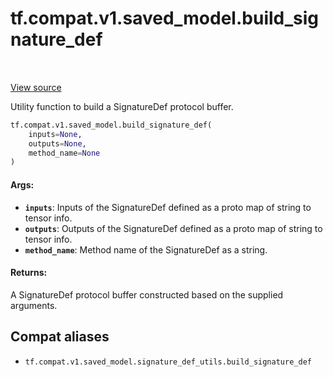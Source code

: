 <div itemscope itemtype="http://developers.google.com/ReferenceObject">
<meta itemprop="name" content="tf.compat.v1.saved_model.build_signature_def" />
<meta itemprop="path" content="Stable" />
</div>

# tf.compat.v1.saved_model.build_signature_def

<!-- Insert buttons and diff -->

<table class="tfo-notebook-buttons tfo-api" align="left">
</table>

<a target="_blank" href="/code/stable/tensorflow/python/saved_model/signature_def_utils_impl.py">View source</a>



Utility function to build a SignatureDef protocol buffer.

``` python
tf.compat.v1.saved_model.build_signature_def(
    inputs=None,
    outputs=None,
    method_name=None
)
```



<!-- Placeholder for "Used in" -->


#### Args:


* <b>`inputs`</b>: Inputs of the SignatureDef defined as a proto map of string to
    tensor info.
* <b>`outputs`</b>: Outputs of the SignatureDef defined as a proto map of string to
    tensor info.
* <b>`method_name`</b>: Method name of the SignatureDef as a string.


#### Returns:

A SignatureDef protocol buffer constructed based on the supplied arguments.


## Compat aliases

* `tf.compat.v1.saved_model.signature_def_utils.build_signature_def`

